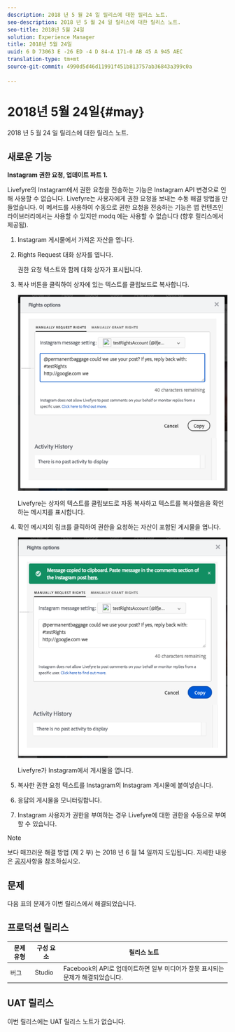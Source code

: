 ```yaml
---
description: 2018 년 5 월 24 일 릴리스에 대한 릴리스 노트.
seo-description: 2018 년 5 월 24 일 릴리스에 대한 릴리스 노트.
seo-title: 2018년 5월 24일
solution: Experience Manager
title: 2018년 5월 24일
uuid: 6 D 73063 E -26 ED -4 D 84-A 171-0 AB 45 A 945 AEC
translation-type: tm+mt
source-git-commit: 4990d5d46d11991f451b813757ab36843a399c0a

---
```



# 2018년 5월 24일{#may}

2018 년 5 월 24 일 릴리스에 대한 릴리스 노트.

## 새로운 기능

**Instagram 권한 요청, 업데이트 파트 1.**

Livefyre의 Instagram에서 권한 요청을 전송하는 기능은 Instagram API 변경으로 인해 사용할 수 없습니다. Livefyre는 사용자에게 권한 요청을 보내는 수동 해결 방법을 만들었습니다. 이 메서드를 사용하여 수동으로 권한 요청을 전송하는 기능은 앱 컨텐츠인 라이브러리에서는 사용할 수 있지만 modq 에는 사용할 수 없습니다 (향후 릴리스에서 제공됨).

1. Instagram 게시물에서 가져온 자산을 엽니다.
1. Rights Request 대화 상자를 엽니다.

   권한 요청 텍스트와 함께 대화 상자가 표시됩니다.

1. 복사 버튼을 클릭하여 상자에 있는 텍스트를 클립보드로 복사합니다.

   ![](../assets/rr_insta_workaround1.png)

   Livefyre는 상자의 텍스트를 클립보드로 자동 복사하고 텍스트를 복사했음을 확인하는 메시지를 표시합니다.

1. 확인 메시지의 링크를 클릭하여 권한을 요청하는 자산이 포함된 게시물을 엽니다.

   ![](../assets/rr_insta_workaround2.png)

   Livefyre가 Instagram에서 게시물을 엽니다.

1. 복사한 권한 요청 텍스트를 Instagram의 Instagram 게시물에 붙여넣습니다.
1. 응답의 게시물을 모니터링합니다.
1. Instagram 사용자가 권한을 부여하는 경우 Livefyre에 대한 권한을 수동으로 부여할 수 있습니다.

>[!NOTE]
>
>보다 매끄러운 해결 방법 (제 2 부) 는 2018 년 6 월 14 일까지 도입됩니다. 자세한 내용은 [공지](/help/using/c-anouncements.md#c_anouncements)사항을 참조하십시오.

## 문제

다음 표의 문제가 이번 릴리스에서 해결되었습니다.

## 프로덕션 릴리스

| **문제 유형** | **구성 요소** | **릴리스 노트** |
|---|---|---|
| 버그 | Studio | Facebook의 API로 업데이트하면 일부 미디어가 잘못 표시되는 문제가 해결되었습니다. |

## UAT 릴리스

이번 릴리스에는 UAT 릴리스 노트가 없습니다.
